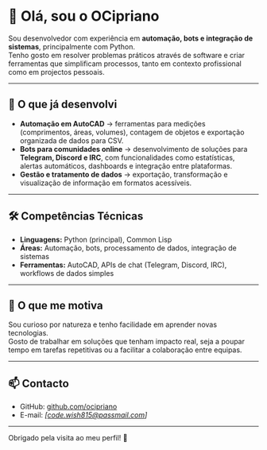 # 👋 Olá, sou o OCipriano

Sou desenvolvedor com experiência em **automação, bots e integração de sistemas**, principalmente com Python.  
Tenho gosto em resolver problemas práticos através de software e criar ferramentas que simplificam processos, tanto em contexto profissional como em projectos pessoais.

---

## 💼 O que já desenvolvi

- **Automação em AutoCAD** → ferramentas para medições (comprimentos, áreas, volumes), contagem de objetos e exportação organizada de dados para CSV.  
- **Bots para comunidades online** → desenvolvimento de soluções para **Telegram, Discord e IRC**, com funcionalidades como estatísticas, alertas automáticos, dashboards e integração entre plataformas.  
- **Gestão e tratamento de dados** → exportação, transformação e visualização de informação em formatos acessíveis.  

---

## 🛠️ Competências Técnicas

- **Linguagens:** Python (principal), Common Lisp  
- **Áreas:** Automação, bots, processamento de dados, integração de sistemas  
- **Ferramentas:** AutoCAD, APIs de chat (Telegram, Discord, IRC), workflows de dados simples

---

## 🌱 O que me motiva

Sou curioso por natureza e tenho facilidade em aprender novas tecnologias.  
Gosto de trabalhar em soluções que tenham impacto real, seja a poupar tempo em tarefas repetitivas ou a facilitar a colaboração entre equipas.  

---

## 📫 Contacto

- GitHub: [github.com/ocipriano](https://github.com/ocipriano)  
- E-mail: *[code.wish815@passmail.com]*    

---

Obrigado pela visita ao meu perfil! 🚀
